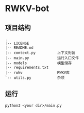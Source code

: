 # RWKV-bot

## 项目结构
```
.
|-- LICENSE
|-- README.md
|-- context.py          上下文封装
|-- main.py             运行入口文件
|-- models              模型储存
|-- requirements.txt
|-- rwkv                RWKV库
`-- utils.py            杂项
```

## 运行
```
python3 <your dir>/main.py
```